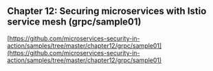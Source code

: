 ## Chapter 12: Securing microservices with Istio service mesh (grpc/sample01)

[https://github.com/microservices-security-in-action/samples/tree/master/chapter12/grpc/sample01](https://github.com/microservices-security-in-action/samples/tree/master/chapter12/grpc/sample01)
